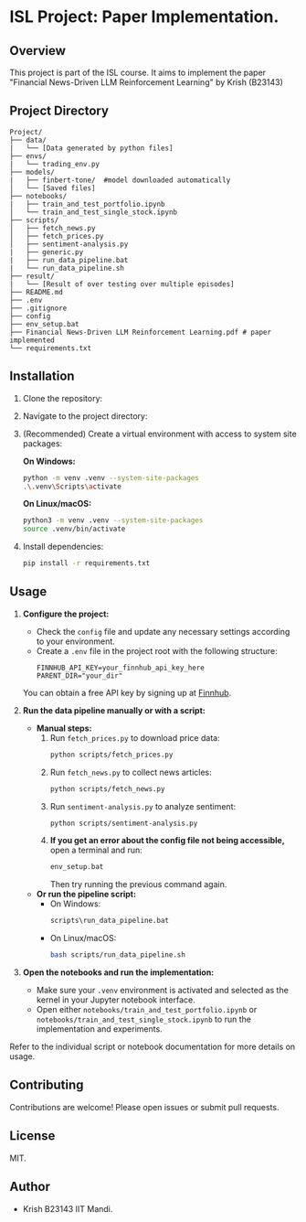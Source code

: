 # ISL Project: Paper Implementation.

## Overview

This project is part of the ISL course. It aims to implement the paper "Financial News-Driven LLM Reinforcement Learning" by Krish (B23143)

## Project Directory

```plaintext
Project/
├── data/
|   └── [Data generated by python files]
├── envs/
|   └── trading_env.py
├── models/
|   ├── finbert-tone/  #model downloaded automatically
│   └── [Saved files]
├── notebooks/
|   ├── train_and_test_portfolio.ipynb
│   └── train_and_test_single_stock.ipynb
├── scripts/
│   ├── fetch_news.py
│   ├── fetch_prices.py
│   ├── sentiment-analysis.py
|   ├── generic.py
|   ├── run_data_pipeline.bat
|   └── run_data_pipeline.sh
├── result/
|   └── [Result of over testing over multiple episodes]
├── README.md
├── .env
├── .gitignore
├── config
├── env_setup.bat
├── Financial News-Driven LLM Reinforcement Learning.pdf # paper implemented
└── requirements.txt
```

## Installation

1. Clone the repository:
2. Navigate to the project directory:
3. (Recommended) Create a virtual environment with access to system site packages:

    **On Windows:**
    ```bash
    python -m venv .venv --system-site-packages
    .\.venv\Scripts\activate
    ```

    **On Linux/macOS:**
    ```bash
    python3 -m venv .venv --system-site-packages
    source .venv/bin/activate
    ```

4. Install dependencies:

    ```bash
    pip install -r requirements.txt
    ```

## Usage

1. **Configure the project:**
    - Check the `config` file and update any necessary settings according to your environment.
    - Create a `.env` file in the project root with the following structure:
      ```
      FINNHUB_API_KEY=your_finnhub_api_key_here
      PARENT_DIR="your_dir"
      ```
    You can obtain a free API key by signing up at [Finnhub](https://finnhub.io/).

2. **Run the data pipeline manually or with a script:**
    - **Manual steps:**
        1. Run `fetch_prices.py` to download price data:
            ```bash
            python scripts/fetch_prices.py
            ```
        2. Run `fetch_news.py` to collect news articles:
            ```bash
            python scripts/fetch_news.py
            ```
        3. Run `sentiment-analysis.py` to analyze sentiment:
            ```bash
            python scripts/sentiment-analysis.py
            ```
        4. **If you get an error about the config file not being accessible,** open a terminal and run:
            ```bash
            env_setup.bat
            ```
           Then try running the previous command again.
    - **Or run the pipeline script:**
        - On Windows:
            ```bash
            scripts\run_data_pipeline.bat
            ```
        - On Linux/macOS:
            ```bash
            bash scripts/run_data_pipeline.sh
            ```
3. **Open the notebooks and run the implementation:**
    - Make sure your `.venv` environment is activated and selected as the kernel in your Jupyter notebook interface.
    - Open either `notebooks/train_and_test_portfolio.ipynb` or `notebooks/train_and_test_single_stock.ipynb` to run the implementation and experiments.

Refer to the individual script or notebook documentation for more details on usage.

## Contributing

Contributions are welcome! Please open issues or submit pull requests.

## License

MIT.

## Author

- Krish B23143 IIT Mandi.
